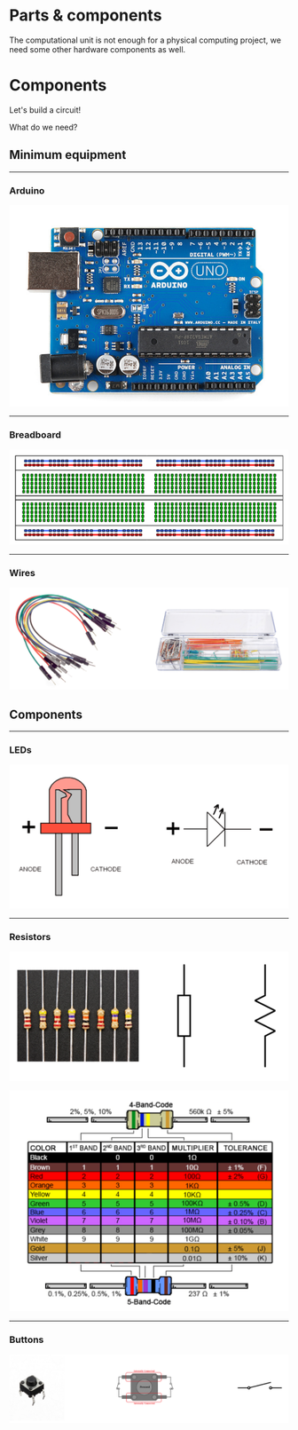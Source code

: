 # Parts & components

The computational unit is not enough for a physical computing project, we need some other hardware components as well.

# Components

Let's build a circuit!

What do we need?

## Minimum equipment

---

### Arduino

![arduino uno](../assets/uno.png)

---

### Breadboard

![breadboard](../assets/breadboard.png)

---

### Wires

![wires](../assets/wires.png)


## Components

---

### LEDs

![les](../assets/led.png)

---

### Resistors

![resistors](../assets/resistors.png)

![resistor bands](../assets/resistor-bands.png)

---

### Buttons

![buttons](../assets/button.png)
